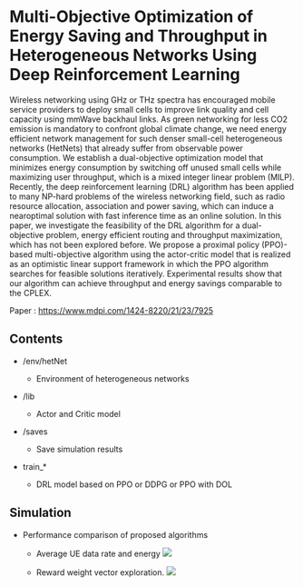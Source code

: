 # Multi-Objective Optimization of Energy Saving and Throughput in Heterogeneous Networks Using Deep Reinforcement Learning

Wireless networking using GHz or THz spectra has encouraged mobile service providers
to deploy small cells to improve link quality and cell capacity using mmWave backhaul links. As
green networking for less CO2 emission is mandatory to confront global climate change, we need
energy efficient network management for such denser small-cell heterogeneous networks (HetNets)
that already suffer from observable power consumption. We establish a dual-objective optimization
model that minimizes energy consumption by switching off unused small cells while maximizing
user throughput, which is a mixed integer linear problem (MILP). Recently, the deep reinforcement
learning (DRL) algorithm has been applied to many NP-hard problems of the wireless networking
field, such as radio resource allocation, association and power saving, which can induce a nearoptimal solution with fast inference time as an online solution. In this paper, we investigate the
feasibility of the DRL algorithm for a dual-objective problem, energy efficient routing and throughput
maximization, which has not been explored before. We propose a proximal policy (PPO)-based
multi-objective algorithm using the actor-critic model that is realized as an optimistic linear support
framework in which the PPO algorithm searches for feasible solutions iteratively. Experimental results
show that our algorithm can achieve throughput and energy savings comparable to the CPLEX.

Paper : https://www.mdpi.com/1424-8220/21/23/7925


## Contents 
- /env/hetNet 
    - Environment of heterogeneous networks
  
- /lib
    - Actor and Critic model
- /saves 
  - Save simulation results

- train_*
  - DRL model based on PPO or DDPG or PPO with DOL


## Simulation 

- Performance comparison of proposed algorithms
    - Average UE data rate and energy
        <img src="https://github.com/kyungho-ryu/PDOLS/files/8206578/fig_PDOLS.pdf">

    -  Reward weight vector exploration.
        <img src="https://user-images.githubusercontent.com/73271891/157249065-d3a71fe5-1c01-40be-99f3-d08c5e072faa.png">
